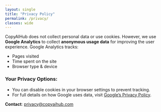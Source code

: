 ```yaml
---
layout: single
title: "Privacy Policy"
permalink: /privacy/
classes: wide
---
```


CopyAIHub does not collect personal data or use cookies. However, we use **Google Analytics** to collect **anonymous usage data** for improving the user experience. Google Analytics tracks:

- Pages visited
- Time spent on the site
- Browser type & device

### **Your Privacy Options:**
- You can disable cookies in your browser settings to prevent tracking.
- For full details on how Google uses data, visit [Google’s Privacy Policy](https://policies.google.com/privacy).

**Contact**: [privacy@copyaihub.com](mailto:privacy@copyaihub.com)
